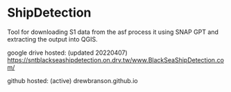# ShipDetection
Tool for downloading S1 data from the asf process it using SNAP GPT and extracting the output into QGIS.

google drive hosted: (updated 20220407)
https://sntblackseashipdetection.on.drv.tw/www.BlackSeaShipDetection.com/

github hosted: (active)
drewbranson.github.io
